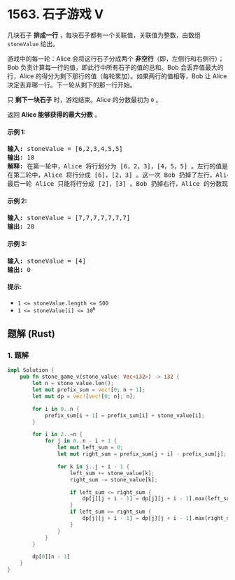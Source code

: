# 1563. 石子游戏 V
几块石子 **排成一行** ，每块石子都有一个关联值，关联值为整数，由数组 `stoneValue` 给出。

游戏中的每一轮：Alice 会将这行石子分成两个 **非空行**（即，左侧行和右侧行）；Bob 负责计算每一行的值，即此行中所有石子的值的总和。Bob 会丢弃值最大的行，Alice 的得分为剩下那行的值（每轮累加）。如果两行的值相等，Bob 让 Alice 决定丢弃哪一行。下一轮从剩下的那一行开始。

只 **剩下一块石子** 时，游戏结束。Alice 的分数最初为 `0` 。

返回 **Alice 能够获得的最大分数** 。

#### 示例 1:
<pre>
<strong>输入:</strong> stoneValue = [6,2,3,4,5,5]
<strong>输出:</strong> 18
<strong>解释:</strong> 在第一轮中，Alice 将行划分为 [6，2，3]，[4，5，5] 。左行的值是 11 ，右行的值是 14 。Bob 丢弃了右行，Alice 的分数现在是 11 。
在第二轮中，Alice 将行分成 [6]，[2，3] 。这一次 Bob 扔掉了左行，Alice 的分数变成了 16（11 + 5）。
最后一轮 Alice 只能将行分成 [2]，[3] 。Bob 扔掉右行，Alice 的分数现在是 18（16 + 2）。游戏结束，因为这行只剩下一块石头了。
</pre>

#### 示例 2:
<pre>
<strong>输入:</strong> stoneValue = [7,7,7,7,7,7,7]
<strong>输出:</strong> 28
</pre>

#### 示例 3:
<pre>
<strong>输入:</strong> stoneValue = [4]
<strong>输出:</strong> 0
</pre>

#### 提示:
* `1 <= stoneValue.length <= 500`
* <code>1 <= stoneValue[i] <= 10<sup>6</sup></code>

## 题解 (Rust)

### 1. 题解
```Rust
impl Solution {
    pub fn stone_game_v(stone_value: Vec<i32>) -> i32 {
        let n = stone_value.len();
        let mut prefix_sum = vec![0; n + 1];
        let mut dp = vec![vec![0; n]; n];

        for i in 0..n {
            prefix_sum[i + 1] = prefix_sum[i] + stone_value[i];
        }

        for i in 2..=n {
            for j in 0..n - i + 1 {
                let mut left_sum = 0;
                let mut right_sum = prefix_sum[j + i] - prefix_sum[j];

                for k in j..j + i - 1 {
                    left_sum += stone_value[k];
                    right_sum -= stone_value[k];

                    if left_sum <= right_sum {
                        dp[j][j + i - 1] = dp[j][j + i - 1].max(left_sum + dp[j][k]);
                    }
                    if left_sum >= right_sum {
                        dp[j][j + i - 1] = dp[j][j + i - 1].max(right_sum + dp[k + 1][j + i - 1]);
                    }
                }
            }
        }

        dp[0][n - 1]
    }
}
```

